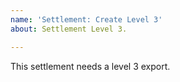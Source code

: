 ```yaml
---
name: 'Settlement: Create Level 3'
about: Settlement Level 3.

---
```


This settlement needs a level 3 export.
